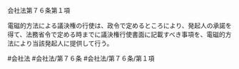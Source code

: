 会社法第７６条第１項

電磁的方法による議決権の行使は、政令で定めるところにより、発起人の承諾を得て、法務省令で定める時までに議決権行使書面に記載すべき事項を、電磁的方法により当該発起人に提供して行う。

#会社法
#会社法/第７６条
#会社法/第７６条/第１項
